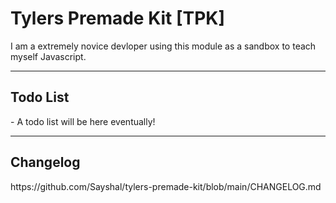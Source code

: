 <h1>Tylers Premade Kit [TPK]</h1>

I am a extremely novice devloper using this module as a sandbox to teach myself Javascript.

<hr></hr>
<h2>Todo List</h2>
- A todo list will be here eventually!
<br>
<hr></hr>
<h2>Changelog</h2>
https://github.com/Sayshal/tylers-premade-kit/blob/main/CHANGELOG.md
